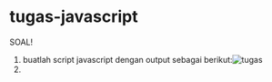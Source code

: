 # tugas-javascript

SOAL!
1. buatlah script javascript dengan output sebagai berikut:![tugas](https://user-images.githubusercontent.com/77085799/119517906-37981f00-bda2-11eb-815c-648f905202bd.PNG)
2. 
